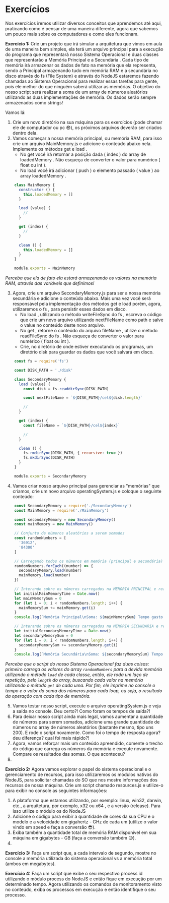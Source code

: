 # Exercícios
Nos exercícios iremos utilizar diversos conceitos que aprendemos até aqui, praticando como é pensar de uma maneira diferente, agora que sabemos um pouco mais sobre os computadores e como eles funcionam.

**Exercício 1:** Crie um projeto que irá simular a arquitetura que vimos em aula de uma maneira bem simples, ela terá um arquivo principal para a execução do programa que representará nosso Sistema Operacional e duas classes que representarão a Memória Principal e a Secundária .
Cada tipo de memória irá armazenar os dados de fato na memória que ela representa, sendo a Principal armazenando tudo em memória RAM e a secundária no disco através do fs (File System) e através do NodeJS estaremos fazendo chamadas ao Sistema Operacional para realizar essas tarefas para gente, pois ele melhor do que ninguém saberá utilizar as memórias. O objetivo do nosso script será realizar a soma de um array de números aleatórios utilizando as duas implementações de memória. Os dados serão sempre armazenados como strings!

Vamos lá:
1. Crie um novo diretório na sua máquina para os exercícios (pode chamar ele de computador ou pc 😎), os próximos arquivos deverão ser criados dentro dela.
2. Vamos começar a nossa memória principal, ou memória RAM, para isso crie um arquivo MainMemory.js e adicione o conteúdo abaixo nela. Implemente os métodos get e load .
    * No get você irá retornar a posição dada ( index ) do array de loadedMemory . Não esqueça de converter o valor para numérico ( float ou int ).
    * No load você irá adicionar ( push ) o elemento passado ( value ) ao array loadedMemory .
```javascript
    class MainMemory {
      constructor () {
        this.loadedMemory = []
      }

      load (value) {
        //
      }

      get (index) {
        //
      }

      clean () {
        this.loadedMemory = []
      }
    }

    module.exports = MainMemory
```

*Perceba que ela de fato ela estará armazenando os valores na memória RAM, através das variáveis que definimos!*

3. Agora, crie um arquivo SecondaryMemory.js para ser a nossa memória secundária e adicione o conteúdo abaixo. Mais uma vez você será responsável pela implementação dos métodos get e load porém, agora, utilizaremos o fs , para persistir esses dados em disco.
    * No load , utilizando o método writeFileSync do fs , escreva o código que crie um novo arquivo utilizando nextFileName como path e salve o value no conteúdo deste novo arquivo.
    * No get , retorne o conteúdo do arquivo fileName , utilize o método readFileSync do fs . Não esqueça de converter o valor para numérico ( float ou int ).
    * Crie, no diretório de onde estiver executando os programas, um diretório disk para guardar os dados que você salvará em disco.
```javascript
    const fs = require('fs')

    const DISK_PATH = './disk'

    class SecondaryMemory {
      load (value) {
        const disk = fs.readdirSync(DISK_PATH)

        const nextFileName = `${DISK_PATH}/cel${disk.length}`

        //
      }

      get (index) {
        const fileName = `${DISK_PATH}/cel${index}`

        //
      }

      clean () {
        fs.rmdirSync(DISK_PATH, { recursive: true })
        fs.mkdirSync(DISK_PATH)
      }
    }

    module.exports = SecondaryMemory
```
4. Vamos criar nosso arquivo principal para gerenciar as "memórias" que criamos, crie um novo arquivo operatingSystem.js e coloque o seguinte conteúdo:
```javascript
    const SecondaryMemory = require('./SecondaryMemory')
    const MainMemory = require('./MainMemory')

    const secondaryMemory = new SecondaryMemory()
    const mainMemory = new MainMemory()

    // Conjunto de números aleatórios a serem somados
    const randomNumbers = [
      '36912',
      '84300'
    ]

    // Carregando todos os números em memória (principal e secundária)
    randomNumbers.forEach((number) => {
      secondaryMemory.load(number)
      mainMemory.load(number)
    })

    // Interando sobre os números carregados na MEMORIA PRINCIPAL e realizando a soma
    let initialMainMemoryTime = Date.now()
    let mainMemorySum = 0
    for (let i = 0; i < randomNumbers.length; i++) {
      mainMemorySum += mainMemory.get(i)
    }
    console.log(`Memória Principal\nSoma: ${mainMemorySum} Tempo gasto: ${Date.now() - initialMainMemoryTime}ms\n`)

    // Interando sobre os números carregados na MEMORIA SECUNDARIA e realizando a soma
    let initialSecondaryMemoryTime = Date.now()
    let secondaryMemorySum = 0
    for (let i = 0; i < randomNumbers.length; i++) {
      secondaryMemorySum += secondaryMemory.get(i)
    }
    console.log(`Memória Secundária\nSoma: ${secondaryMemorySum} Tempo gasto: ${Date.now() - initialSecondaryMemoryTime}ms`)
```
*Perceba que o script do nosso Sistema Operacional faz duas coisas: primeiro carrega os valores do array `randomNumbers` para a devida memória utilizando o método `load` de cada classe, então, ele roda um laço de repetição, pelo `length` do array, buscando cada valor na memória utilizando o método `get` de cada uma. Por fim, ele imprime no console o tempo e o valor da soma dos números para cada loop, ou seja, o resultado da operação com cada tipo de memória.*

5. Vamos testar nosso script, execute o arquivo operatingSystem.js e veja a saída no console. Deu certo?! Como foram os tempos de saída?!
6. Para deixar nosso script ainda mais legal, vamos aumentar a quantidade de números para serem somados, adicione uma grande quantidade de números no array de números aleatórios (bastante mesmo, tipo uns 200). E rode o script novamente. Como foi o tempo de resposta agora? deu diferença? qual foi mais rápido?!
7. Agora, vamos reforçar mais um conteúdo apreendido, comente o trecho do código que carrega os números da memória e execute novamente. Compare os resultados das somas. O que aconteceu?
1. 
**Exercício 2:** Agora vamos explorar o papel do sistema operacional e o gerenciamento de recursos, para isso utilizaremos os módulos nativos do NodeJS, para solicitar chamadas do SO que nos mostre informações dos recursos de nossa máquina. Crie um script chamado resources.js e utilize-o para exibir no console as seguintes informações:
1. A plataforma que estamos utilizando, por exemplo: linux, win32, darwin, etc., a arquitetura, por exemplo, x32 ou x64 , e a versão (release). Para isso utilize o módulo os do NodeJS
2. Adicione o código para exibir a quantidade de cores da sua CPU e o modelo e a velocidade em gigahertz - GHz de cada um (utilize o valor vindo em speed e faça a conversão 😎).
3. Exiba também a quantidade total de memória RAM disponível em sua máquina em gigabytes - GB (faça a conversão também 😉).
1. 
**Exercício 3:** Faça um script que, a cada intervalo de segundo, mostre no console a memória utilizada do sistema operacional vs a memória total (ambos em megabytes).

**Exercício 4:** Faça um script que exibe o seu respectivo process id utilizando o módulo process do NodeJS e então fique em execução por um determinado tempo. Agora utilizando os comandos de monitoramento visto no conteúdo, exiba os processos em execução e então identifique o seu processo.
